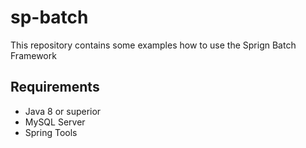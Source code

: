 # sp-batch
This repository contains some examples how to use the Sprign Batch Framework


## Requirements
* Java 8 or superior
* MySQL Server
* Spring Tools
